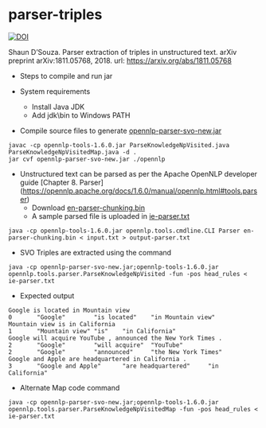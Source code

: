 # parser-triples
[![DOI](https://zenodo.org/badge/177632316.svg)](https://zenodo.org/badge/latestdoi/177632316)

Shaun D’Souza. Parser extraction of triples in unstructured text. arXiv preprint arXiv:1811.05768, 2018. url: https://arxiv.org/abs/1811.05768

* Steps to compile and run jar

* System requirements
	* Install Java JDK
	* Add jdk\bin to Windows PATH

* Compile source files to generate [opennlp-parser-svo-new.jar](/opennlp-parser-svo.jar)

```
javac -cp opennlp-tools-1.6.0.jar ParseKnowledgeNpVisited.java ParseKnowledgeNpVisitedMap.java -d .
jar cvf opennlp-parser-svo-new.jar ./opennlp
```

* Unstructured text can be parsed as per the Apache OpenNLP developer guide [Chapter 8. Parser] (https://opennlp.apache.org/docs/1.6.0/manual/opennlp.html#tools.parser)
	* Download [en-parser-chunking.bin](http://opennlp.sourceforge.net/models-1.5/en-parser-chunking.bin)
	* A sample parsed file is uploaded in [ie-parser.txt](/ie-parser.txt)
```
java -cp opennlp-tools-1.6.0.jar opennlp.tools.cmdline.CLI Parser en-parser-chunking.bin < input.txt > output-parser.txt
```

* SVO Triples are extracted using the command
 
```
java -cp opennlp-parser-svo-new.jar;opennlp-tools-1.6.0.jar opennlp.tools.parser.ParseKnowledgeNpVisited -fun -pos head_rules < ie-parser.txt
```

* Expected output

```
Google is located in Mountain view
0       "Google"        "is located"    "in Mountain view"
Mountain view is in California
1       "Mountain view" "is"    "in California"
Google will acquire YouTube , announced the New York Times .
2       "Google"        "will acquire"  "YouTube"
2       "Google"        "announced"     "the New York Times"
Google and Apple are headquartered in California .
3       "Google and Apple"      "are headquartered"     "in California"
```

* Alternate Map code command

```
java -cp opennlp-parser-svo-new.jar;opennlp-tools-1.6.0.jar opennlp.tools.parser.ParseKnowledgeNpVisitedMap -fun -pos head_rules < ie-parser.txt
```
